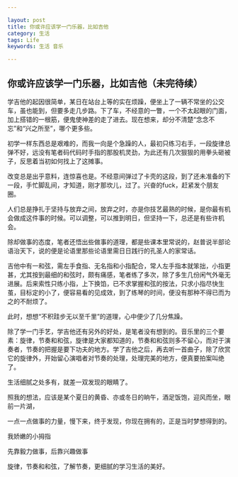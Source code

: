 ```yaml
---

layout: post
title: 你或许应该学一门乐器，比如吉他
category: 生活
tags: Life
keywords: 生活 音乐

---
```


## 你或许应该学一门乐器，比如吉他（未完待续）

学吉他的起因很简单，某日在站台上等的实在烦躁，便坐上了一辆不常坐的公交车，虽也能到，但要多走几步路。下了车，不经意的一瞥，一个不太起眼的门面，加上搭错的一根筋，便鬼使神差的走了进去。现在想来，却分不清楚“念念不忘”和“兴之所至”，哪个更多些。

初学一样东西总是艰难的，而我一向是个急躁的人，最初只练习右手，一段旋律总弹不好，远没有笔者码代码时手指的那股机灵劲，为此还有几次狠狠的用拳头砸被子，反思着当初如何找上了这摊事。


改变总是出乎意料，连惊喜也是。不经意间弹过了卡壳的这段，到了还未准备的下一段，手忙脚乱间，才知道，刚才那坎儿，过了。兴奋的fuck，赶紧发个朋友圈。

人们总是挣扎于坚持与放弃之间，放弃之时，亦是你技艺最熟的时候，是你最有机会做成这件事的时候。可以调整，可以推到明日，但坚持一下，总还是有些许机会。


除却做事的态度，笔者还悟出些做事的道理，都是些课本里常说的，赵普说半部论语治天下，说的便是论语里那些论语里需日日践行的孔圣人的家常话。

吉他中有一和弦，需左手食指、无名指和小指配合，常人左手指本就笨拙，小指更甚，尤其按到最细的和弦时，颇有痛感，笔者练了多次，除了多生几份闲气外毫无进展。后来索性只练小指，上下换馅，已不求掌握和弦的按法，只求小指尽快生茧，目标定的小了，便容易看的见成效，到了练琴的时间，便没有那种不得已而为之的不耐烦了。

此时，想想“不积跬步无以至千里”的道理，心中便少了几分焦躁。

除了学一门手艺，学吉他还有另外的好处，是笔者没有想到的。音乐里的三个要素：旋律，节奏和和弦，旋律是大家都知道的，节奏和和弦则多不留心，而对于演奏者，节奏的把握是要下功夫的地方。学了吉他之后，再去听一首曲子，除了欣赏它的旋律外，开始留心演唱者对节奏的处理，处理完美的地方，便真要拍案叫绝了。

生活细腻之处多有，就差一双发现的眼睛了。






照我的想法，应该是某个夏日的黄昏、亦或冬日的晌午，酒足饭饱，迎风而坐，眼前一片湖，




一点一点做事的力量，慢下来，终于发现，你现在拥有的，正是当时梦想得到的。

我娇嫩的小拇指

先靠毅力做事，后靠兴趣做事

旋律，节奏和和弦，了解节奏，更细腻的学习生活的美好。
